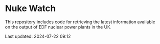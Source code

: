# Nuke Watch

This repository includes code for retrieving the latest information available on the output of EDF nuclear power plants in the UK.

Last updated: 2024-07-22 09:12